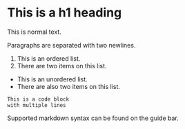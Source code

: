 # This is a h1 heading

This is normal text.

Paragraphs are separated with two newlines.

1. This is an ordered list.
2. There are two items on this list.

- This is an unordered list.
- There are also two items on this list.

```
This is a code block
with multiple lines
```

Supported markdown syntax can be found on the guide bar.
